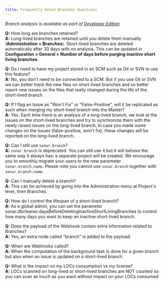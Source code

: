 ```yaml
---
title: Frequently Asked Branches Questions
---
```


_Branch analysis is available as part of [Developer Edition](https://redirect.sonarsource.com/editions/developer.html)_

**Q:** How long are branches retained?  
**A:** Long-lived branches are retained until you delete them manually (**Administration > Branches**).
Short-lived branches are deleted automatically after 30 days with no analysis.
This can be updated in **Configuration > General > Number of days before purging inactive short living branches**.

**Q:** Do I need to have my project stored in an SCM such as Git or SVN to use this feature?  
**A:** No, you don't need to be connected to a SCM. But if you use Git or SVN we can better track the new files on short-lived branches and so better report new issues on the files that really changed during the life of the short-lived branch.

**Q:** If I flag an Issue as "Won't Fix" or "False-Positive", will it be replicated as such when merging my short-lived branch into the Master?  
**A:** Yes. Each time there is an analysis of a long-lived branch, we look at the issues on the short-lived branches and try to synchronize them with the newly raised issues on the long-lived branch. In case you made some changes on the issues (false-positive, won't fix), these changes will be reported on the long-lived branch.

**Q:** Can I still use `sonar.branch`?  
**A:** `sonar.branch` is deprecated. You can still use it but it will behave the same way it always has: a separate project will be created. We encourage you to smoothly migrate your users to the new parameter `sonar.branch.name`.
Please note you cannot use `sonar.branch` together with `sonar.branch.name`.

**Q:** Can I manually delete a branch?  
**A:** This can be achieved by going into the Administration menu at Project's level, then Branches.

**Q:** How do I control the lifespan of a short-lived branch?  
**A:** As a global admin, you can set the parameter sonar.dbcleaner.daysBeforeDeletingInactiveShortLivingBranches to control how many days you want to keep an inactive short-lived branch.

**Q:** Does the payload of the Webhook contain extra information related to Branches?  
**A:** Yes, an extra node called "branch" is added to the payload.

**Q:** When are Webhooks called?  
**A:** When the computation of the background task is done for a given branch but also when an issue is updated on a short-lived branch.

**Q:** What is the impact on my LOCs consumption vs my license?  
**A:** LOCs scanned on long-lived or short-lived branches are NOT counted so you can scan as much as you want without impact on your LOCs consumed
